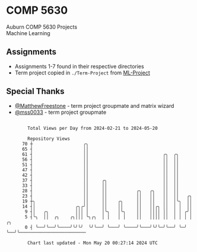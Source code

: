 # COMP 5630
Auburn COMP 5630 Projects  
Machine Learning

## Assignments
- Assignments 1-7 found in their respective directories
- Term project copied in `./Term-Project` from [ML-Project](https://github.com/wumphlett/ML-Project)

## Special Thanks
- [@MatthewFreestone](https://github.com/MatthewFreestone) - term project groupmate and matrix wizard
- [@mss0033](https://github.com/mss0033) - term project groupmate

```

        Total Views per Day from 2024-02-21 to 2024-05-20

        Repository Views
      70 ┼                   ╭╮
      65 ┤                   ││
      61 ┤                   ││                            ╭╮  ╭╮
      56 ┤                   ││                            ││  ││
      51 ┤                   ││                            ││  ││
      47 ┤                   ││                            ││  ││
      42 ┤                   ││                            ││  ││
      37 ┤                   ││     ╭╮                     ││  ││
      33 ┤                   ││     ││                     ││  ││
      28 ┤                   ││     ││           ╭╮   ╭╮   ││  ││
      23 ┤                   ││     ││           ││   ││   ││  ││   ╭╮
      19 ┼╮                  ││     ││    ╭╮     ││   ││   ││  │╰╮  ││
      14 ┤│               ╭╮╭╯│     ││    ││     ││   ││╭╮ ││  │ │  ││
       9 ┤│   ╭╮          │││ │     │╰╮   │╰╮    ││   ││││ ││  │ │ ╭╯│
       5 ┤╰╮  ││  ╭╮    ╭╮│││ ╰╮╭╮  │ │   │ │    ││   ││││ ││  │ │ │ │  ╭╮
       0 ┤ ╰──╯╰──╯╰────╯╰╯╰╯  ╰╯╰──╯ ╰───╯ ╰────╯╰───╯╰╯╰─╯╰──╯ ╰─╯ ╰──╯╰─────────────────────────

        Chart last updated - Mon May 20 00:27:14 2024 UTC
        
```
